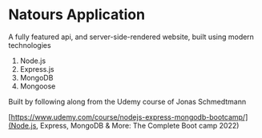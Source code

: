 # Natours Application

A fully featured api, and server-side-rendered website, built using modern technologies
1) Node.js
2) Express.js
3) MongoDB
4) Mongoose

Built by following along from the Udemy course of Jonas Schmedtmann 

[https://www.udemy.com/course/nodejs-express-mongodb-bootcamp/](Node.js, Express, MongoDB & More: The Complete Boot camp 2022)
